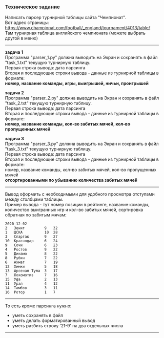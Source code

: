 ### Техническое задание  


Написать парсер турнирной таблицы сайта "Чемпионат".  
Вот адрес страницы: https://www.championat.com/football/_england/tournament/4013/table/  
Там турнирная таблица английского чемпионата (можете выбрать другой в меню)  

---  

**задача 1**  
Программа "parser_1.py" должна выводить на Экран и сохранять в файл "task_1.txt" текущую турнирную таблицу.  
Первая строка вывода: дата парсинга  
Вторая и последующие строки вывода - данные из турнирной таблицы в формате:  
**номер, название команды, игры, выигрышей, ничьи, проигрышей**  

**задача 2**  
Программа "parser_2.py" должна выводить на Экран и сохранять в файл "task_2.txt" текущую турнирную таблицу.  
Первая строка вывода: дата парсинга  
Вторая и последующие строки вывода - данные из турнирной таблицы в формате:  
**номер, название команды, кол-во забитых мячей, кол-во пропущенных мячей**  

**задача 3**  
Программа "parser_3.py" должна выводить на Экран и сохранять в файл "task_3.txt" текущую турнирную таблицу.  
Первая строка вывода: дата парсинга  
Вторая и последующие строки вывода - данные из турнирной таблицы в формате:  
номер, название команды, кол-во забитых мячей, кол-во пропущенных мячей  
**отсортированными по убыванию количества забитых мячей**

---  

Вывод оформить с необходимыми для удобного просмотра отступами между столбцами таблицы.  
Пример вывода - тут номер позиции в рейтинге, название команды, количество выигранных игр и кол-во забитых мячей, сортировка обратная по забитым мячам:  
```
2020-12-02
2   Зенит         9   32  
1   ЦСКА          10  28  
3   Спартак       9   27  
10  Краснодар     6   24  
9   Сочи          6   23  
4   Ростов        9   22  
5   Динамо        8   22  
8   Рубин         7   22  
6   Ахмат         7   19  
12  Химки         5   18  
13  Арсенал Тула  3   17  
7   Локомотив     7   16  
15  Уфа           2   13  
11  Урал          4   12  
14  Тамбов        3   11  
16  Ротор         1   7   

```

---  

То есть кроме парсинга нужно:  
- уметь сохранять в файл
- уметь делать форматированный вывод
- уметь разбить строку '21-9' на два отдельных числа

---
